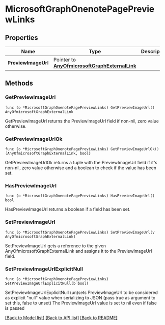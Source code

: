 # MicrosoftGraphOnenotePagePreviewLinks

## Properties

Name | Type | Description | Notes
------------ | ------------- | ------------- | -------------
**PreviewImageUrl** | Pointer to [**AnyOfmicrosoftGraphExternalLink**](anyOf&lt;microsoft.graph.externalLink&gt;.md) |  | [optional] 

## Methods

### GetPreviewImageUrl

`func (o *MicrosoftGraphOnenotePagePreviewLinks) GetPreviewImageUrl() AnyOfmicrosoftGraphExternalLink`

GetPreviewImageUrl returns the PreviewImageUrl field if non-nil, zero value otherwise.

### GetPreviewImageUrlOk

`func (o *MicrosoftGraphOnenotePagePreviewLinks) GetPreviewImageUrlOk() (AnyOfmicrosoftGraphExternalLink, bool)`

GetPreviewImageUrlOk returns a tuple with the PreviewImageUrl field if it's non-nil, zero value otherwise
and a boolean to check if the value has been set.

### HasPreviewImageUrl

`func (o *MicrosoftGraphOnenotePagePreviewLinks) HasPreviewImageUrl() bool`

HasPreviewImageUrl returns a boolean if a field has been set.

### SetPreviewImageUrl

`func (o *MicrosoftGraphOnenotePagePreviewLinks) SetPreviewImageUrl(v AnyOfmicrosoftGraphExternalLink)`

SetPreviewImageUrl gets a reference to the given AnyOfmicrosoftGraphExternalLink and assigns it to the PreviewImageUrl field.

### SetPreviewImageUrlExplicitNull

`func (o *MicrosoftGraphOnenotePagePreviewLinks) SetPreviewImageUrlExplicitNull(b bool)`

SetPreviewImageUrlExplicitNull (un)sets PreviewImageUrl to be considered as explicit "null" value
when serializing to JSON (pass true as argument to set this, false to unset)
The PreviewImageUrl value is set to nil even if false is passed

[[Back to Model list]](../README.md#documentation-for-models) [[Back to API list]](../README.md#documentation-for-api-endpoints) [[Back to README]](../README.md)



